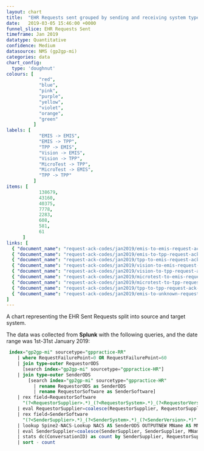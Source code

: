 ```yaml
---
layout: chart
title:  "EHR Requests sent grouped by sending and receiving system type"
date:   2019-03-05 15:46:00 +0000
funnel_slice: EHR Requests Sent
timeframe: Jan 2019
datatype: Quantitative
confidence: Medium
datasource: NMS (gp2gp-mi)
categories: data
chart_config: 
  type: 'doughnut'
colours: [
            "red",
            "blue",
            "pink",
            "purple",
            "yellow",
            "violet",
            "orange",
            "green"
          ]
labels: [
            "EMIS -> EMIS",
            "EMIS -> TPP",
            "TPP -> EMIS",
            "Vision -> EMIS",
            "Vision -> TPP",
            "MicroTest -> TPP",
            "MicroTest -> EMIS",
            "TPP -> TPP"
          ]
items: [
            138679,
            43160,
            40375,
            7778,
            2283,
            608,
            581,
            61
      ]
links: [
  { "document_name": "request-ack-codes/jan2019/emis-to-emis-request-ack-codes" },
  { "document_name": "request-ack-codes/jan2019/emis-to-tpp-request-ack-codes" },
  { "document_name": "request-ack-codes/jan2019/tpp-to-emis-request-ack-codes" },
  { "document_name": "request-ack-codes/jan2019/vision-to-emis-request-ack-codes" },
  { "document_name": "request-ack-codes/jan2019/vision-to-tpp-request-ack-codes" },
  { "document_name": "request-ack-codes/jan2019/microtest-to-emis-request-ack-codes" },
  { "document_name": "request-ack-codes/jan2019/microtest-to-tpp-request-ack-codes" },
  { "document_name": "request-ack-codes/jan2019/tpp-to-tpp-request-ack-codes" },
  { "document_name": "request-ack-codes/jan2019/emis-to-unknown-request-ack-codes8" }
]
---
```

A chart representing the EHR Sent Requests split into source and target system.

The data was collected from **Splunk** with the following queries, and the date range was 1st-31st January 2019:

```sql
 index="gp2gp-mi" sourcetype="gppractice-RR"
    | where RequestFailurePoint=0 OR RequestFailurePoint=60 
    | join type=outer RequestorODS 
      [search index="gp2gp-mi" sourcetype="gppractice-HR"] 
    | join type=outer SenderODS 
        [search index="gp2gp-mi" sourcetype="gppractice-HR" 
          | rename RequestorODS as SenderODS 
          | rename RequestorSoftware as SenderSoftware]
    | rex field=RequestorSoftware 
      "(?<RequestorSupplier>.*)_(?<RequestorSystem>.*)_(?<RequestorVersion>.*)"
    | eval RequestorSupplier=coalesce(RequestorSupplier, RequestorSupplier, "unknown")
    | rex field=SenderSoftware 
      "(?<SenderSupplier>.*)_(?<SenderSystem>.*)_(?<SenderVersion>.*)"
    | lookup Spine2-NACS-Lookup NACS AS SenderODS OUTPUTNEW MName AS MName
    | eval SenderSupplier=coalesce(SenderSupplier, SenderSupplier, MName, MName, "unknown")
    | stats dc(ConversationID) as count by SenderSupplier, RequestorSupplier
    | sort - count
```
